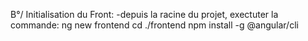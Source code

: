 
B°/ Initialisation du Front:
 -depuis la racine du projet, exectuter la commande: 
    ng new frontend
    cd ./frontend
    npm install -g @angular/cli
